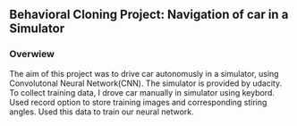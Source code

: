 ## Behavioral Cloning Project: Navigation of car in a Simulator

### Overwiew
  The aim of this project was to drive car autonomusly in a simulator, using Convolutonal Neural Network(CNN). The simulator is provided by udacity. To collect training data, I drove car manually in simulator using keybord. Used record option to store training images and corresponding stiring angles. Used this data to train our neural network. 


